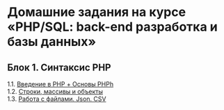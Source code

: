 # Домашние задания на курсе «PHP/SQL: back-end разработка и базы данных»
## Блок 1. Синтаксис PHP
1.1. [Введение в PHP + Основы PHPh](./intro)  
1.2. [Строки, массивы и объекты](./string-array/)  
1.3. [Работа с файлами. Json. CSV](./files/)  
